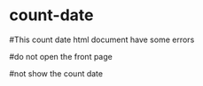 # count-date
#This count date html document have some errors



#do not open the front page




#not show the count date
